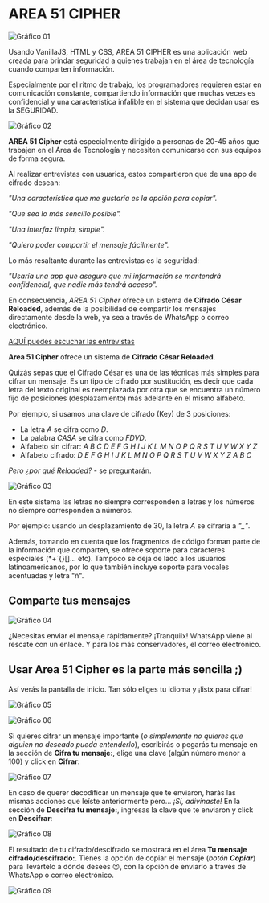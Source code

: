 ﻿# AREA 51 CIPHER

![Gráfico 01](https://github.com/frankynztein/Cipher-Spanish-Version/blob/master/images/readme-images/Readme-img-01.png)


Usando VanillaJS, HTML y CSS, AREA 51 CIPHER es una aplicación web creada para brindar seguridad a quienes trabajan en el área de tecnología cuando comparten información. 

Especialmente por el ritmo de trabajo, los programadores requieren estar en comunicación constante, compartiendo información que muchas veces es confidencial y una característica infalible en el sistema que decidan usar es la SEGURIDAD.

![Gráfico 02](https://github.com/frankynztein/Cipher-Spanish-Version/blob/master/images/readme-images/Readme-img-02.png)


**AREA 51 Cipher** está especialmente dirigido a personas de 20-45 años que trabajen en el Área de Tecnología y necesiten comunicarse con sus equipos de forma segura.


Al realizar entrevistas con usuarios, estos compartieron que de una app de cifrado desean:

*"Una característica que me gustaría es la opción para copiar".*

*"Que sea lo más sencillo posible".*

*"Una interfaz limpia, simple".*

*"Quiero poder compartir el mensaje fácilmente".*


Lo más resaltante durante las entrevistas es la seguridad:

*"Usaría una app que asegure que mi información se mantendrá confidencial, que nadie más tendrá acceso".*

En consecuencia, *AREA 51 Cipher* ofrece un sistema de **Cifrado César Reloaded**, además de la posibilidad de compartir los mensajes directamente desde la web, ya sea a través de WhatsApp o correo electrónico.

[AQUÍ puedes escuchar las entrevistas](https://drive.google.com/drive/folders/1802L6TP0h8Kr1qmDMhn2ZvQaK7cuVpXr?usp=sharing)

**Area 51 Cipher** ofrece un sistema de **Cifrado César Reloaded**.

Quizás sepas que el Cifrado César es una de las técnicas más simples para cifrar un mensaje. Es un tipo de cifrado por sustitución, es decir que cada letra del texto original es reemplazada por otra que se encuentra un número fijo de posiciones (desplazamiento) más adelante en el mismo alfabeto.

Por ejemplo, si usamos una clave de cifrado (Key) de 3 posiciones:
- La letra *A* se cifra como *D*.
- La palabra *CASA* se cifra como *FDVD*.
- Alfabeto sin cifrar: *A B C D E F G H I J K L M N O P Q R S T U V W X Y Z*
- Alfabeto cifrado: *D E F G H I J K L M N O P Q R S T U V W X Y Z A B C*

*Pero ¿por qué Reloaded?* - se preguntarán.

![Gráfico 03](https://github.com/frankynztein/Cipher-Spanish-Version/blob/master/images/readme-images/Readme-img-03.png)


En este sistema las letras no siempre corresponden a letras y los números no siempre corresponden a números.

Por ejemplo: usando un desplazamiento de 30, la letra *A* se cifraría a *"_"*.

Además, tomando en cuenta que los fragmentos de código forman parte de la información que comparten, se ofrece soporte para caracteres especiales (*+´{}[]... etc). Tampoco se deja de lado a los usuarios latinoamericanos, por lo que también incluye soporte para vocales acentuadas y letra "ñ".

## Comparte tus mensajes

![Gráfico 04](https://github.com/frankynztein/Cipher-Spanish-Version/blob/master/images/readme-images/Readme-img-04.png)

¿Necesitas enviar el mensaje rápidamente? ¡Tranquilx! WhatsApp viene al rescate con un enlace.
Y para los más conservadores, el correo electrónico.

## Usar Area 51 Cipher es la parte más sencilla ;)


Así verás la pantalla de inicio. Tan sólo eliges tu idioma y ¡listx para cifrar!

![Gráfico 05](https://github.com/frankynztein/Cipher-Spanish-Version/blob/master/images/spanish/cipher05.jpg)

![Gráfico 06](https://github.com/frankynztein/Cipher-Spanish-Version/blob/master/images/spanish/cipher01.jpg)


Si quieres cifrar un mensaje importante (*o simplemente no quieres que alguien no deseado pueda entenderlo*), escribirás o pegarás tu mensaje en la sección de **Cifra tu mensaje:**, elige una clave (algún número menor a 100) y click en **Cifrar**:

![Gráfico 07](https://github.com/frankynztein/Cipher-Spanish-Version/blob/master/images/spanish/cipher02.jpg)


En caso de querer decodificar un mensaje que te enviaron, harás las mismas acciones que leíste anteriormente pero... *¡Sí, adivinaste!* En la sección de **Descifra tu mensaje:**, ingresas la clave que te enviaron y click en **Descifrar**:

![Gráfico 08](https://github.com/frankynztein/Cipher-Spanish-Version/blob/master/images/spanish/cipher03.jpg)


El resultado de tu cifrado/descifrado se mostrará en el área **Tu mensaje cifrado/descifrado:**. Tienes la opción de copiar el mensaje (_botón **Copiar**_) para llevártelo a dónde desees :wink:, con la opción de enviarlo a través de WhatsApp o correo electrónico.

![Gráfico 09](https://github.com/frankynztein/Cipher-Spanish-Version/blob/master/images/spanish/cipher04.jpg)